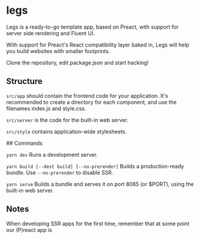 # legs

Legs is a ready-to-go template app, based on Preact, with support for server side rendering and Fluent UI. 

With support for Preact's React compatibility layer baked in, Legs will help you build websites with smaller footprints. 

Clone the repository, edit package.json and start hacking! 

## Structure

`src/app` should contain the frontend code for your application. It's recommended to create a directory for each component, and use the filenames index.js and style.css.

`src/server` is the code for the built-in web server. 

`src/style` contains application-wide stylesheets. 

## Commands

`yarn dev` Runs a development server. 

`yarn build [--dest build] [--no-prerender]` Builds a production-ready bundle. Use `--no-prerender` to disable SSR. 

`yarn serve` Builds a bundle and serves it on port 8085 (or $PORT), using the built-in web server. 


## Notes

When developing SSR apps for the first time, remember that at some point our (P)react app is
